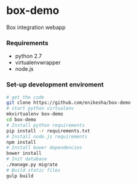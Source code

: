# box-demo
Box integration webapp

### Requirements
- python 2.7
- virtualenvwrapper
- node.js

### Set-up development enviroment
```sh
# get the code
git clone https://github.com/enikesha/box-demo
# start python virtualenv
mkvirtualenv box-demo
cd box-demo
# Install python requirements
pip install -r requirements.txt
# Install node.js requirements
npm install
# Install bower dependencies
bower install
# Init database
./manage.py migrate
# Build static files
gulp build
```
